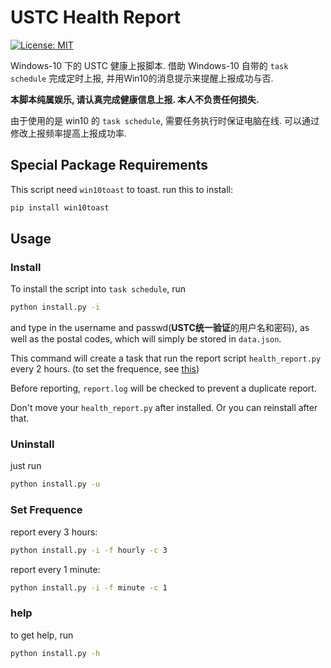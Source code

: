 # USTC Health Report

[![License: MIT](https://img.shields.io/badge/License-MIT-blue.svg)](https://github.com/RabbitWhite1/USTC-Health-Report/blob/master/LICENSE)

Windows-10 下的 USTC 健康上报脚本. 借助 Windows-10 自带的 `task schedule` 完成定时上报, 并用Win10的消息提示来提醒上报成功与否.

**本脚本纯属娱乐, 请认真完成健康信息上报. 本人不负责任何损失.**

由于使用的是 win10 的 `task schedule`, 需要任务执行时保证电脑在线. 可以通过修改上报频率提高上报成功率. 

## Special Package Requirements

This script need `win10toast` to toast. run this to install:

```cmd
pip install win10toast
```

## Usage

### Install

To install the script into `task schedule`, run

```cmd
python install.py -i
```

and type in the username and passwd(**USTC统一验证**的用户名和密码), as well as the postal codes, which will simply be stored in `data.json`.

This command will create a task that run the report script `health_report.py` every 2 hours. (to set the frequence, see [this](#jump))

Before reporting, `report.log` will be checked to prevent a duplicate report.

Don't move your `health_report.py` after installed. Or you can reinstall after that.

### Uninstall

just run

```cmd
python install.py -u
```

### <span id="jump">Set Frequence</span>

report every 3 hours:

```cmd
python install.py -i -f hourly -c 3
```

report every 1 minute:

```cmd
python install.py -i -f minute -c 1
```

### help

to get help, run

```cmd
python install.py -h
```
